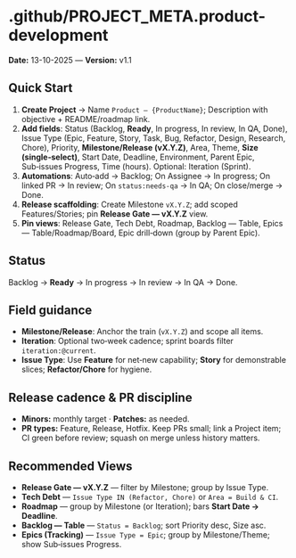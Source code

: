# .github/PROJECT_META.product-development

**Date:** 13-10-2025 — **Version:** v1.1

## Quick Start

1) **Create Project** → Name `Product – {ProductName}`; Description with objective + README/roadmap link.
2) **Add fields**: Status (Backlog, **Ready**, In progress, In review, In QA, Done), Issue Type (Epic, Feature, Story, Task, Bug, Refactor, Design, Research, Chore), Priority, **Milestone/Release (vX.Y.Z)**, Area, Theme, **Size (single‑select)**, Start Date, Deadline, Environment, Parent Epic, Sub‑issues Progress, Time (hours). Optional: Iteration (Sprint).
3) **Automations**: Auto‑add → Backlog; On Assignee → In progress; On linked PR → In review; On `status:needs-qa` → In QA; On close/merge → Done.
4) **Release scaffolding**: Create Milestone `vX.Y.Z`; add scoped Features/Stories; pin **Release Gate — vX.Y.Z** view.
5) **Pin views**: Release Gate, Tech Debt, Roadmap, Backlog — Table, Epics — Table/Roadmap/Board, Epic drill‑down (group by Parent Epic).

## Status

Backlog → **Ready** → In progress → In review → In QA → Done.

## Field guidance

- **Milestone/Release**: Anchor the train (`vX.Y.Z`) and scope all items.
- **Iteration**: Optional two‑week cadence; sprint boards filter `iteration:@current`.
- **Issue Type**: Use **Feature** for net‑new capability; **Story** for demonstrable slices; **Refactor/Chore** for hygiene.

## Release cadence & PR discipline

- **Minors:** monthly target · **Patches:** as needed.
- **PR types:** Feature, Release, Hotfix. Keep PRs small; link a Project item; CI green before review; squash on merge unless history matters.

## Recommended Views

- **Release Gate — vX.Y.Z** — filter by Milestone; group by Issue Type.
- **Tech Debt** — `Issue Type IN (Refactor, Chore)` or `Area = Build & CI`.
- **Roadmap** — group by Milestone (or Iteration); bars **Start Date → Deadline**.
- **Backlog — Table** — `Status = Backlog`; sort Priority desc, Size asc.
- **Epics (Tracking)** — `Issue Type = Epic`; group by Milestone/Theme; show Sub‑issues Progress.

